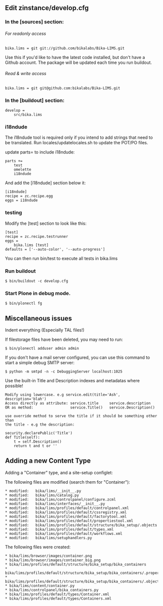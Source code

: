 Edit zinstance/develop.cfg
--------------------------

### In the [sources] section:

###### For readonly access

    bika.lims = git git://github.com/bikalabs/Bika-LIMS.git

Use this if you'd like to have the latest code installed, but don't have a
Github account.  The package will be updated each time you run buildout.

###### Read & write access

    bika.lims = git git@github.com:bikalabs/Bika-LIMS.git

### In the [buildout] section:

    develop =
        src/bika.lims

### i18ndude

The i18ndude tool is required only if you intend to add strings that need to
be translated.  Run locales/updatelocales.sh to update the POT/PO files.

update parts= to include i18ndude:

    parts +=
        test
        omelette
        i18ndude

And add the [i18ndude] section below it:

    [i18ndude]
    recipe = zc.recipe.egg
    eggs = i18ndude

### testing

Modify the [test] section to look like this:

    [test]
    recipe = zc.recipe.testrunner
    eggs =
        bika.lims [test]
    defaults = ['--auto-color', '--auto-progress']

You can then run bin/test to execute all tests in bika.lims

### Run buildout

    $ bin/buildout -c develop.cfg

### Start Plone in debug mode.

    $ bin/plonectl fg

Miscellaneous issues
--------------------

Indent everything (Especially TAL files!)

If filestorage files have been deleted, you may need to run:

    $ bin/plonectl adduser admin admin

If you don't have a mail server configured, you can use this command to start
a simple debug SMTP server:

    $ python -m smtpd -n -c DebuggingServer localhost:1025

Use the built-in Title and Description indexes and metadatas where possible!

    Modify using lowercase. e.g service.edit(title='Ash', description='blah')
    Access directly as attribute: service.title     service.description
    OR as method:                 service.Title()   service.Description()

    use override method to serve the title if it should be something other than
    the title - e.g the description:

    security.declarePublic('Title')
    def Title(self):
        t = self.Description()
        return t and t or ''

Adding a new Content Type
-------------------------

Adding a "Container" type, and a site-setup configlet:

The following files are modified (search them for "Container"):

    * modified:   bika/lims/__init__.py
    * modified:   bika/lims/catalog.py
    * modified:   bika/lims/controlpanel/configure.zcml
    * modified:   bika/lims/interfaces/__init__.py
    * modified:   bika/lims/profiles/default/controlpanel.xml
    * modified:   bika/lims/profiles/default/cssregistry.xml
    * modified:   bika/lims/profiles/default/factorytool.xml
    * modified:   bika/lims/profiles/default/propertiestool.xml
    * modified:   bika/lims/profiles/default/structure/bika_setup/.objects
    * modified:   bika/lims/profiles/default/types.xml
    * modified:   bika/lims/profiles/default/workflows.xml
    * modified:   bika/lims/setuphandlers.py

The following files were created:

    * bika/lims/browser/images/container.png
    * bika/lims/browser/images/container_big.png
    * bika/lims/profiles/default/structure/bika_setup/bika_containers
    * bika/lims/profiles/default/structure/bika_setup/bika_containers/.properties
    * bika/lims/profiles/default/structure/bika_setup/bika_containers/.objects
    * bika/lims/content/container.py
    * bika/lims/controlpanel/bika_containers.py
    * bika/lims/profiles/default/types/Container.xml
    * bika/lims/profiles/default/types/Containers.xml
